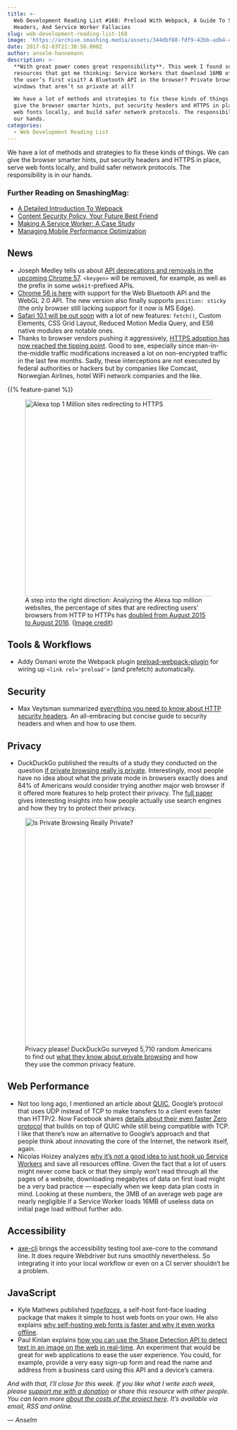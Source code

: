 ```yaml
---
title: >-
  Web Development Reading List #168: Preload With Webpack, A Guide To Security
  Headers, And Service Worker Fallacies
slug: web-development-reading-list-168
image: 'https://archive.smashing.media/assets/344dbf88-fdf9-42bb-adb4-46f01eedd629/51eedf9e-c904-4af5-b8ed-69aa1d6c7a8d/wdrl-168-opt.png'
date: 2017-02-03T21:38:50.000Z
author: anselm-hannemann
description: >-
  **With great power comes great responsibility**. This week I found some
  resources that got me thinking: Service Workers that download 16MB of data on
  the user’s first visit? A Bluetooth API in the browser? Private browser
  windows that aren’t so private at all?

  We have a lot of methods and strategies to fix these kinds of things. We can
  give the browser smarter hints, put security headers and HTTPS in place, serve
  web fonts locally, and build safer network protocols. The responsibility is in
  our hands.
categories:
  - Web Development Reading List
---
```

We have a lot of methods and strategies to fix these kinds of things. We can give the browser smarter hints, put security headers and HTTPS in place, serve web fonts locally, and build safer network protocols. The responsibility is in our hands.</p>

### <span class="rh">Further Reading</span> on SmashingMag:

*   [A Detailed Introduction To Webpack](https://www.smashingmagazine.com/2017/02/a-detailed-introduction-to-webpack/)
*   [Content Security Policy, Your Future Best Friend](https://www.smashingmagazine.com/2016/09/content-security-policy-your-future-best-friend/)
*   [Making A Service Worker: A Case Study](https://www.smashingmagazine.com/2016/02/making-a-service-worker/)
*   [Managing Mobile Performance Optimization](https://www.smashingmagazine.com/2016/03/managing-mobile-performance-optimization/)

## News

*   Joseph Medley tells us about [API deprecations and removals in the upcoming Chrome 57](https://developers.google.com/web/updates/2017/02/chrome-57-deprecations). `<keygen>` will be removed, for example, as well as the prefix in some `webkit`-prefixed APIs.
*   [Chrome 56 is here](https://developers.google.com/web/updates/2017/01/nic56) with support for the Web Bluetooth API and the WebGL 2.0 API. The new version also finally supports `position: sticky` (the only browser still lacking support for it now is MS Edge).
*   [Safari 10.1 will be out soon](https://developer.apple.com/library/prerelease/content/releasenotes/General/WhatsNewInSafari/Articles/Safari_10_1.html) with a lot of new features: `fetch()`, Custom Elements, CSS Grid Layout, Reduced Motion Media Query, and ES6 native modules are notable ones.
*   Thanks to browser vendors pushing it aggressively, [HTTPS adoption has now reached the tipping point](https://www.troyhunt.com/https-adoption-has-reached-the-tipping-point/). Good to see, especially since man-in-the-middle traffic modifications increased a lot on non-encrypted traffic in the last few months. Sadly, these interceptions are not executed by federal authorities or hackers but by companies like Comcast, Norwegian Airlines, hotel WiFi network companies and the like.

{{% feature-panel %}}

<figure><a href="https://www.troyhunt.com/https-adoption-has-reached-the-tipping-point/"><img loading="lazy" decoding="async" src="https://archive.smashing.media/assets/344dbf88-fdf9-42bb-adb4-46f01eedd629/25536cd3-99c3-44b3-b301-0b37f99e163e/https-growth-opt.png" width="800" height="445" alt="Alexa top 1 Million sites redirecting to HTTPS" /></a><figcaption>A step into the right direction: Analyzing the Alexa top million websites, the percentage of sites that are redirecting users’ browsers from HTTP to HTTPs has <a href="https://www.troyhunt.com/https-adoption-has-reached-the-tipping-point/">doubled from August 2015 to August 2016</a>. (<a href="https://www.troyhunt.com/https-adoption-has-reached-the-tipping-point/">Image credit</a>)</figcaption></figure>

## Tools & Workflows

*   Addy Osmani wrote the Webpack plugin [preload-webpack-plugin](https://github.com/googlechrome/preload-webpack-plugin) for wiring up `<link rel='preload'>` (and prefetch) automatically.</p>

## Security

*   Max Veytsman summarized [everything you need to know about HTTP security headers](https://blog.appcanary.com/2017/http-security-headers.html). An all-embracing but concise guide to security headers and when and how to use them.</p>

## Privacy

*   DuckDuckGo published the results of a study they conducted on the question [if private browsing really is private](https://spreadprivacy.com/private-browsing-9276d6d16ea4). Interestingly, most people have no idea about what the private mode in browsers exactly does and 84% of Americans would consider trying another major web browser if it offered more features to help protect their privacy. The [full paper](https://duckduckgo.com/download/Private_Browsing.pdf) gives interesting insights into how people actually use search engines and how they try to protect their privacy.

<figure><a href="https://spreadprivacy.com/private-browsing-9276d6d16ea4"><img loading="lazy" decoding="async" src="https://archive.smashing.media/assets/344dbf88-fdf9-42bb-adb4-46f01eedd629/a8b73c2f-4a2e-4f8b-9520-ee6477a16bfb/private-browsing-opt.png" width="800" height="514" alt="Is Private Browsing Really Private?" /></a><figcaption>Privacy please! DuckDuckGo surveyed 5,710 random Americans to find out <a href="https://spreadprivacy.com/private-browsing-9276d6d16ea4">what they know about private browsing</a> and how they use the common privacy feature.</figcaption></figure>

## Web Performance

*   Not too long ago, I mentioned an article about [QUIC](https://www.smashingmagazine.com/2016/08/web-development-reading-list-148/#web-performance), Google’s protocol that uses UDP instead of TCP to make transfers to a client even faster than HTTP/2\. Now Facebook shares [details about their even faster Zero protocol](https://code.facebook.com/posts/608854979307125/building-zero-protocol-for-fast-secure-mobile-connections/) that builds on top of QUIC while still being compatible with TCP. I like that there’s now an alternative to Google’s approach and that people think about innovating the core of the Internet, the network itself, again.
*   Nicolas Hoizey analyzes [why it’s not a good idea to just hook up Service Workers](https://nicolas-hoizey.com/2017/01/how-much-data-should-my-service-worker-put-upfront-in-the-offline-cache.html) and save all resources offline. Given the fact that a lot of users might never come back or that they simply won’t read through all the pages of a website, downloading megabytes of data on first load might be a very bad practice — especially when we keep data plan costs in mind. Looking at these numbers, the 3MB of an average web page are nearly negligible if a Service Worker loads 16MB of useless data on initial page load without further ado.</p>

## Accessibility

*   [axe-cli](https://www.npmjs.com/package/axe-cli/) brings the accessibility testing tool axe-core to the command line. It does require Webdriver but runs smoothly nevertheless. So integrating it into your local workflow or even on a CI server shouldn’t be a problem.</p>

## JavaScript

*   Kyle Mathews published [_typefaces_](https://github.com/KyleAMathews/typefaces), a self-host font-face loading package that makes it simple to host web fonts on your own. He also explains [why self-hosting web fonts is faster and why it even works offline](https://github.com/KyleAMathews/typefaces).
*   Paul Kinlan explains [how you can use the Shape Detection API to detect text in an image on the web in real-time](https://paul.kinlan.me/detecting-text-in-an-image/). An experiment that would be great for web applications to ease the user experience. You could, for example, provide a very easy sign-up form and read the name and address from a business card using this API and a device’s camera.

_And with that, I’ll close for this week. If you like what I write each week, please [support me with a donation](https://wdrl.info/donate) or share this resource with other people. You can learn more [about the costs of the project here](https://wdrl.info/costs/). It’s available via email, RSS and online._

_— Anselm_

